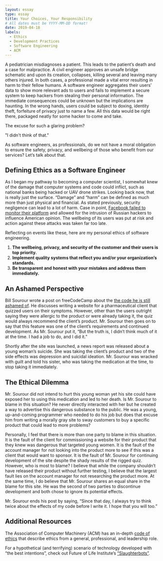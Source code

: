 ```yaml
---
layout: essay
type: essay
title: Your Choices, Your Responsibility
# All dates must be YYYY-MM-DD format!
date: 2019-04-18
labels:
  - Ethics
  - Development Practices
  - Software Engineering
  - ACM
---
```


A pediatrician misdiagnoses a patient. This leads to the patient’s death and a case for malpractice. A civil engineer approves an unsafe bridge schematic and upon its creation, collapses, killing several and leaving many others injured. In both cases, a professional made a vital error resulting in harm to their fellow humans. A software engineer aggregates their users’ data to show more relevant ads to users and fails to implement a secure system to keep hackers from stealing their personal information. The immediate consequences could be unknown but the implications are haunting. In the wrong hands, users could be subject to doxing, identity theft, forfeiture of privacy just to name a few. All this data would be right there, packaged neatly for some hacker to come and take.

The excuse for such a glaring problem? 

"I didn't think of that."

As software engineers, as professionals, do we not have a moral obligation to ensure the safety, privacy, and wellbeing of those who benefit from our services? Let’s talk about that. 

## Defining Ethics as a Software Engineer

As I began my pathway to becoming a computer scientist, I somewhat knew of the damage that computer systems and code could inflict, such as national banks being hacked or UAV drone strikes. Looking back now, that is really just the surface. “Damage” and “harm” can be defined as much more than just physical and financial. As stated previously, security negligence can lead to a lot of harm. Case in point, [Facebook failed to monitor their platform]( https://www.nytimes.com/2018/11/14/technology/facebook-data-russia-election-racism.html) and allowed for the intrusion of Russian hackers to influence American opinion. The wellbeing of its users was put at risk and action against these attacks was taken far too late. 

Reflecting on events like these, here are my personal ethics of software engineering.
1. **The wellbeing, privacy, and security of the customer and their users is top priority.**
2. **Implement quality systems that reflect you and/or your organization’s standards.**
3. **Be transparent and honest with your mistakes and address them immediately.**

## An Ashamed Perspective

Bill Sourour wrote a post on freeCodeCamp about the [the code he is still ashamed of]( https://medium.freecodecamp.org/the-code-im-still-ashamed-of-e4c021dff55e). He discusses writing a website for a pharmaceutical client that quizzed users on their symptoms. However, other than the users outright saying they were allergic to the product or were already taking it, the quiz would always recommend the client’s product. Mr. Sourour then goes on to say that this feature was one of the client’s requirements and continued development. As Mr. Sourour put it, “But the truth is, I didn’t think much of it at the time. I had a job to do, and I did it.” 

Shortly after the site was launched, a news report was released about a young woman’s suicide. She was taking the client’s product and two of the side effects was depression and suicidal ideation. Mr. Sourour was wracked with guilt and told his sister, who was taking the medication at the time, to stop taking it immediately. 

## The Ethical Dilemma

Mr. Sourour did not intend to hurt this young woman yet his site could have exposed her to using this medication and led to her death. Is Mr. Sourour to blame in this situation? He never directly interacted with her but he created a way to advertise this dangerous substance to the public. He was a young, up-and-coming programmer who needed to do his job but does that excuse him from writing a morally gray site to sway customers to buy a specific product that could lead to more problems?

Personally, I feel that there is more than one party to blame in this situation. It is the fault of the client for commissioning a website for their product that they knew was dangerous that targeted young women. It is the fault of the account manager for not looking into the product more to see if this was a client that would want to sponsor. It is the fault of Mr. Sourour for continuing development of the site despite the shady results of the rigged quiz. However, who is most to blame? I believe that while the company shouldn’t have released their product without further testing, I believe that the largest fault lies on the account manager for not researching the product more. At the same time, I do believe that Mr. Sourour shares an equal share in the blame for this site. He was the second of two parties to discontinue development and both chose to ignore its potential effects.

Mr. Sourour ends his post by saying, “Since that day, I always try to think twice about the effects of my code before I write it. I hope that you will too.”

## Additional Resources

The Association of Computer Machinery (ACM) has an in-depth [code of ethics]( https://www.acm.org/code-of-ethics) that describe ethics from a general, professional, and leadership role.

For a hypothetical (and terrifying) scenario of technology developed with “the best intentions”, check out Future of Life Institute’s [“Slaughterbots”]( https://www.youtube.com/watch?v=HipTO_7mUOw&t=369s).


